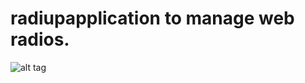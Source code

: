 # radiupapplication to manage web radios.

![alt tag](http://imageshack.com/a/img922/4929/KBDfXd.png)
